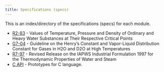 ```yaml
---
title: Specifications (specs)
---
```


This is an index/directory of the specifications (specs) for each module.

 - [R2-83](./iapws_r283.html) - Values of Temperature, Pressure and Density of Ordinary and Heavy Water Substances at Their Respective Critical Points
 - [G7-04](./iapws_g704.html) - Guideline on the Henry’s Constant and Vapor-Liquid Distribution Constant for Gases in H2O and D2O at High Temperatures
 - [R7-97](./iapws_r797.html) - Revised Release on the IAPWS Industrial Formulation 1997 for the Thermodynamic Properties of Water and Steam
 - [C API](./capi.html) - Prototypes for C language.
